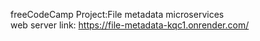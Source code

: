 freeCodeCamp Project:File metadata microservices <br> web server link: https://file-metadata-kqc1.onrender.com/
